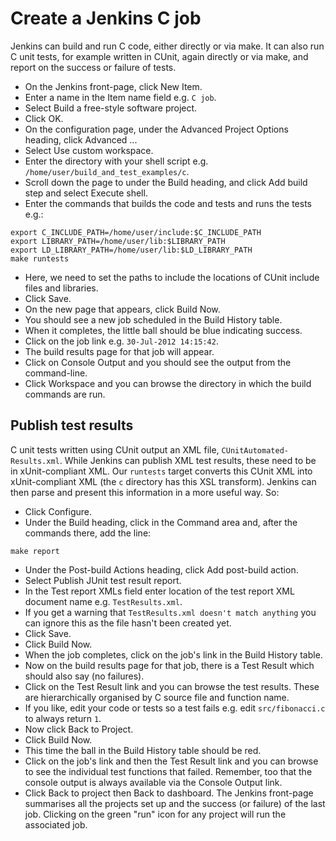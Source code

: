 Create a Jenkins C job
======================

Jenkins can build and run C code, either directly or via make. It can also run C unit tests, for example written in CUnit, again directly or via make, and report on the success or failure of tests.

* On the Jenkins front-page, click New Item.
* Enter a name in the Item name field e.g. `C job`.
* Select Build a free-style software project.
* Click OK.
* On the configuration page, under the Advanced Project Options heading, click Advanced ...
* Select Use custom workspace.
* Enter the directory with your shell script e.g. `/home/user/build_and_test_examples/c`.
* Scroll down the page to under the Build heading, and click Add build step and select Execute shell.
* Enter the commands that builds the code and tests and runs the tests e.g.:

```
export C_INCLUDE_PATH=/home/user/include:$C_INCLUDE_PATH
export LIBRARY_PATH=/home/user/lib:$LIBRARY_PATH
export LD_LIBRARY_PATH=/home/user/lib:$LD_LIBRARY_PATH
make runtests
```

* Here, we need to set the paths to include the locations of CUnit include files and libraries.
* Click Save.
* On the new page that appears, click Build Now.
* You should see a new job scheduled in the Build History table.
* When it completes, the little ball should be blue indicating success.
* Click on the job link e.g. `30-Jul-2012 14:15:42`.
* The build results page for that job will appear.
* Click on Console Output and you should see the output from the command-line.
* Click Workspace and you can browse the directory in which the build commands are run.

Publish test results
--------------------

C unit tests written using CUnit output an XML file, `CUnitAutomated-Results.xml`. While Jenkins can publish XML test results, these need to be in xUnit-compliant XML. Our `runtests` target converts this CUnit XML into xUnit-compliant XML (the `c` directory has this XSL transform). Jenkins can then parse and present this information in a more useful way. So:

* Click Configure.
* Under the Build heading, click in the Command area and, after the commands there, add the line:

```
make report
```

* Under the Post-build Actions heading, click Add post-build action.
* Select Publish JUnit test result report.
* In the Test report XMLs field enter location of the test report XML document name e.g. `TestResults.xml`.
* If you get a warning that `TestResults.xml doesn't match anything` you can ignore this as the file hasn't been created yet.
* Click Save.
* Click Build Now.
* When the job completes, click on the job's link in the Build History table.
* Now on the build results page for that job, there is a Test Result which should also say (no failures).
* Click on the Test Result link and you can browse the test results. These are hierarchically organised by C source file and function name.
* If you like, edit your code or tests so a test fails e.g. edit `src/fibonacci.c` to always return `1`.
* Now click Back to Project.
* Click Build Now.
* This time the ball in the Build History table should be red.
* Click on the job's link and then the Test Result link and you can browse to see the individual test functions that failed. Remember, too that the console output is always available via the Console Output link.
* Click Back to project then Back to dashboard. The Jenkins front-page summarises all the projects set up and the success (or failure) of the last job. Clicking on the green "run" icon for any project will run the associated job.
